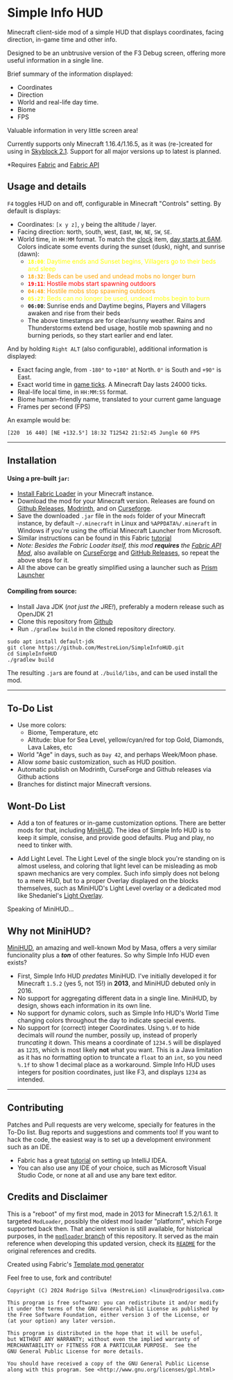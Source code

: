 Simple Info HUD
===============

Minecraft client-side mod of a simple HUD that displays coordinates, facing direction, in-game time and other info.

Designed to be an unbtrusive version of the F3 Debug screen, offering more useful information in a single line.

Brief summary of the information displayed:

- Coordinates
- Direction
- World and real-life day time.
- Biome
- FPS

Valuable information in very little screen area!

Currently supports only Minecraft 1.16.4/1.16.5, as it was (re-)created for using in [Skyblock 2.1](https://skyblock.net/).
Support for all major versions up to latest is planned.

*Requires [Fabric](https://fabricmc.net/) and [Fabric API](https://modrinth.com/mod/fabric-api)


Usage and details
------------------

`F4` toggles HUD on and off, configurable in Minecraft "Controls" setting. By default is displays:

- Coordinates: `[x y z]`, `y` being the altitude / layer.
- Facing direction: `N`orth, `S`outh, `W`est, `E`ast, `NW`, `NE`, `SW`, `SE`.
- World time, in `HH:MM` format. To match the [clock](https://minecraft.wiki/w/Clock) item, [day starts at 6AM](https://minecraft.wiki/w/Daylight_cycle).
  Colors indicate some events during the sunset (dusk), night, and sunrise (dawn):
  - <span style="color:yellow">**`18:00`**: Daytime ends and Sunset begins, Villagers go to their beds and sleep</span>
  - <span style="color:orange">**`18:32`**: Beds can be used and undead mobs no longer burn</span>
  - <span style="color:red"   >**`19:11`**: Hostile mobs start spawning outdoors</span>
  - <span style="color:orange">**`04:48`**: Hostile mobs stop spawning outdoors</span>
  - <span style="color:yellow">**`05:27`**: Beds can no longer be used, undead mobs begin to burn</span>
  - **`06:00`**: Sunrise ends and Daytime begins, Players and Villagers awaken and rise from their beds
  - The above timestamps are for clear/sunny weather.
    Rains and Thunderstorms extend bed usage, hostile mob spawning and no burning periods, so they start earlier and end later.


And by holding `Right ALT` (also configurable), additional information is displayed:

- Exact facing angle, from `-180°` to `+180°` at North. `0°` is South and `+90°` is East.
- Exact world time in [game ticks](https://minecraft.wiki/w/Tick). A Minecraft Day lasts 24000 ticks.
- Real-life local time, in `HH:MM:SS` format.
- Biome human-friendly name, translated to your current game language
- Frames per second (FPS)

An example would be:

`[220  16 440] [NE +132.5°] 18:32 T12542 21:52:45 Jungle 60 FPS`

* * *


Installation
------------

#### Using a pre-built `jar`:
- [Install Fabric Loader](https://docs.fabricmc.net/players/installing-fabric) in your Minecraft instance.
- Download the mod for your Minecraft version. Releases are found on [Github Releases](./releases), [Modrinth](https://modrinth.com/mod/simple-info-hud), and on [Curseforge](https://www.curseforge.com/minecraft/mc-mods/simple-info-hud).
- Save the downloaded `.jar` file in the `mods` folder of your Minecraft instance, by default `~/.minecraft` in Linux and `%APPDATA%/.mineraft` in Windows
  if you're using the official Minecraft Launcher from Microsoft.
- Similar instructions can be found in this Fabric [tutorial](https://docs.fabricmc.net/players/installing-mods)
- _Note: Besides the Fabric Loader itself, this mod **requires** the [Fabric API Mod](https://modrinth.com/mod/fabric-api)_,
  also available on [CurseForge](https://www.curseforge.com/minecraft/mc-mods/fabric-api) and [GitHub Releases](https://github.com/FabricMC/fabric/releases),
  so repeat the above steps for it.
- All the above can be greatly simplified using a launcher such as [Prism Launcher](https://prismlauncher.org/)

#### Compiling from source:
- Install Java JDK (_not just the JRE!_), preferably a modern release such as OpenJDK 21
- Clone this repository from [Github](https://github.com/MestreLion/SimpleInfoHUD)
- Run `./gradlew build` in the cloned repository directory.
```
sudo apt install default-jdk
git clone https://github.com/MestreLion/SimpleInfoHUD.git
cd SimpleInfoHUD
./gradlew build
```
The resulting `.jar`s are found at `./build/libs`, and can be used install the mod.

* * *


To-Do List
-----------

- Use more colors:
	- Biome, Temperature, etc
	- Altitude: blue for Sea Level, yellow/cyan/red for top Gold, Diamonds, Lava Lakes, etc
- World "Age" in days, such as `Day 42`, and perhaps Week/Moon phase.
- Allow _some_ basic customization, such as HUD position.
- Automatic publish on Modrinth, CurseForge and Github releases via Github actions
- Branches for distinct major Minecraft versions.


Wont-Do List
------------

- Add a ton of features or in-game customization options. There are better mods for that, including [MiniHUD](https://github.com/maruohon/minihud). The idea of Simple Info HUD is to keep it simple, consise, and provide good defaults. Plug and play, no need to tinker with.

- Add Light Level. The Light Level of the single block you're standing on is almost useless, and coloring that light level can be misleading as mob spawn mechanics are very complex. Such info simply does not belong to a mere HUD, but to a proper Overlay displayed on the blocks themselves, such as MiniHUD's Light Level overlay or a dedicated mod like Shedaniel's [Light Overlay](https://www.curseforge.com/minecraft/mc-mods/light-overlay).

Speaking of MiniHUD...


Why not MiniHUD?
----------------

[MiniHUD](https://github.com/maruohon/minihud), an amazing and well-known Mod by Masa, offers a very similar funcionality plus a _**ton**_ of other features.
So why Simple Info HUD even exists?

- First, Simple Info HUD _predates_ MiniHUD. I've initially developed it for Minecraft `1.5.2` (yes 5, not 15!) in **2013**, and MiniHUD debuted only in 2016.
- No support for aggregating different data in a single line. MiniHUD, by design, shows each information in its own line.
- No support for dynamic colors, such as Simple Info HUD's World Time changing colors throughout the day to indicate special events.
- No support for (correct) integer Coordinates. Using `%.0f` to hide decimals will _round_ the number, possily up, instead of properly _truncating_ it down.
  This means a coordinate of `1234.5` will be displayed as `1235`, which is most likely **not** what you want.
  This is a Java limitation as it has no formatting option to truncate a `float` to an `int`, so you need `%.1f` to show 1 decimal place as a workaround.
  Simple Info HUD uses integers for position coordinates, just like F3, and displays `1234` as intended.

* * *


Contributing
------------

Patches and Pull requests are very welcome, specially for features in the To-Do list. Bug reports and suggestions and comments too!
If you want to hack the code, the easiest way is to set up a development environment such as an IDE.

- Fabric has a great [tutorial](https://docs.fabricmc.net/develop/getting-started/setting-up-a-development-environment) on setting up IntelliJ IDEA.
- You can also use any IDE of your choice, such as Microsoft Visual Studio Code, or none at all and use any bare text editor.


Credits and Disclaimer
----------------------

This is a "reboot" of my first mod, made in 2013 for Minecraft 1.5.2/1.6.1.
It targeted `ModLoader`, possibly the oldest mod loader "platform", which Forge supported back then.
That ancient version is still available, for historical purposes, in the
[`modloader` branch](https://github.com/MestreLion/SimpleInfoHUD/tree/modloader) of this repository.
It served as the main reference when developing this updated version, check its
[`README`](https://github.com/MestreLion/SimpleInfoHUD/blob/modloader/README.md) for the original references and credits.

Created using Fabric's [Template mod generator](https://fabricmc.net/develop/template/)

Feel free to use, fork and contribute!

    Copyright (C) 2024 Rodrigo Silva (MestreLion) <linux@rodrigosilva.com>

    This program is free software: you can redistribute it and/or modify
    it under the terms of the GNU General Public License as published by
    the Free Software Foundation, either version 3 of the License, or
    (at your option) any later version.

    This program is distributed in the hope that it will be useful,
    but WITHOUT ANY WARRANTY; without even the implied warranty of
    MERCHANTABILITY or FITNESS FOR A PARTICULAR PURPOSE.  See the
    GNU General Public License for more details.

    You should have received a copy of the GNU General Public License
    along with this program. See <http://www.gnu.org/licenses/gpl.html>
